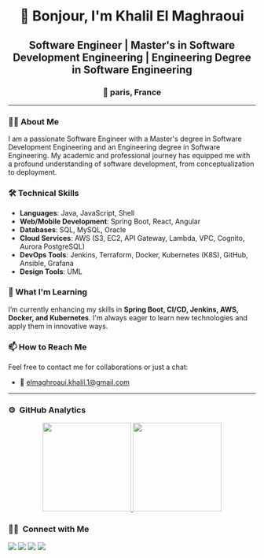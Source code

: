 <h1 align="center">👋 Bonjour, I'm Khalil El Maghraoui</h1>
<h2 align="center">Software Engineer | Master's in Software Development Engineering | Engineering Degree in Software Engineering</h2>

<h3 align="center">📍 paris, France</h3>

---

### 👨‍💻 About Me

I am a passionate Software Engineer with a Master's degree in Software Development Engineering and an Engineering degree in Software Engineering. My academic and professional journey has equipped me with a profound understanding of software development, from conceptualization to deployment.

### 🛠 Technical Skills

- **Languages**: Java, JavaScript, Shell
- **Web/Mobile Development**: Spring Boot, React, Angular
- **Databases**: SQL, MySQL, Oracle
- **Cloud Services**: AWS (S3, EC2, API Gateway, Lambda, VPC, Cognito, Aurora PostgreSQL)
- **DevOps Tools**: Jenkins, Terraform, Docker, Kubernetes (K8S), GitHub, Ansible, Grafana
- **Design Tools**: UML

### 🌱 What I'm Learning

I’m currently enhancing my skills in **Spring Boot, CI/CD, Jenkins, AWS, Docker, and Kubernetes**. I'm always eager to learn new technologies and apply them in innovative ways.

### 📫 How to Reach Me

Feel free to contact me for collaborations or just a chat:
- 📧 [elmaghroaui.khalil.1@gmail.com](mailto:elmaghroaui.khalil.1@gmail.com)

---

### ⚙️ &nbsp;GitHub Analytics

<p align="center">
<a href="https://github.com/khalilelmaghraoui">
  <img height="180em" src="https://github-readme-stats-eight-theta.vercel.app/api?username=khalilelmaghraoui&show_icons=true&theme=algolia&include_all_commits=true"/>
  <img height="180em" src="https://github-readme-stats-eight-theta.vercel.app/api/top-langs/?username=khalilelmaghraoui&layout=compact&langs_count=8&theme=algolia&hide=css,PHP"/>
</a>
</p>

### 🤝🏻 &nbsp;Connect with Me

<p align="center">

<a href="https://www.linkedin.com/in/elmagharoui-khalil/"><img src="https://img.shields.io/badge/-el%20Maghraoui%20Khalil-0077B5?style=flat&logo=Linkedin&logoColor=white"/></a>
<a href="https://www.behance.net/KHALILMGR"><img src="https://img.shields.io/badge/-@khalilelmaghraoui-1769FF?style=flat&logo=Behance&logoColor=white"/></a>
<a href="https://www.hackerrank.com/xXzibit"><img src="https://img.shields.io/badge/-@HackerRank-1769FF?style=flat&Color=green"/></a>
<a href="https://twitter.com/KMaghroui"><img src="https://img.shields.io/badge/-@KMaghroui-1769FF?style=flat&logo=twitter&logoColor=white"/></a>

</p>

